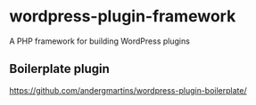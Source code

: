 # wordpress-plugin-framework
A PHP framework for building WordPress plugins

## Boilerplate plugin

https://github.com/andergmartins/wordpress-plugin-boilerplate/
